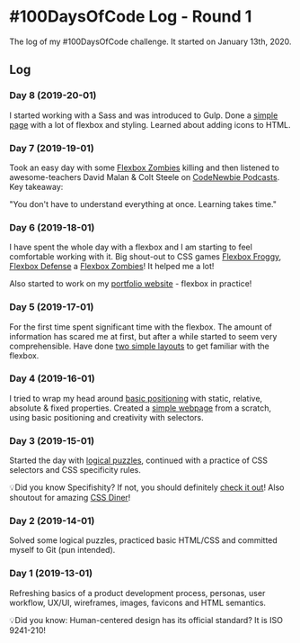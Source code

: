 # \#100DaysOfCode Log - Round 1

The log of my #100DaysOfCode challenge. It started on January 13th, 2020.

## Log

### Day 8 (2019-20-01)
I started working with a Sass and was introduced to Gulp. Done a [simple page](https://github.com/PetrBelecky/bootcamp-excercises/tree/master/day-06-css/sass-excercise) with a lot of flexbox and styling. Learned about adding icons to HTML. 

### Day 7 (2019-19-01)
Took an easy day with some [Flexbox Zombies](https://mastery.games/p/flexbox-zombies) killing and then listened to awesome-teachers David Malan & Colt Steele on [CodeNewbie Podcasts](https://www.codenewbie.org/podcast). Key takeaway: 

"You don't have to understand everything at once. Learning takes time."


### Day 6 (2019-18-01)
I have spent the whole day with a flexbox and I am starting to feel comfortable working with it. Big shout-out to CSS games [Flexbox Froggy](http://flexboxfroggy.com/), [Flexbox Defense](http://www.flexboxdefense.com/) a [Flexbox Zombies](https://mastery.games/p/flexbox-zombies)! It helped me a lot! 

Also started to work on my [portfolio website](https://github.com/PetrBelecky/portfolio) - flexbox in practice! 

### Day 5 (2019-17-01)
For the first time spent significant time with the flexbox. The amount of information has scared me at first, but after a while started to seem very comprehensible. Have done [two simple layouts](https://github.com/PetrBelecky/bootcamp-excercises/tree/master/day-05-css) to get familiar with the flexbox.    

### Day 4 (2019-16-01)
I tried to wrap my head around [basic positioning](https://github.com/PetrBelecky/bootcamp-excercises/tree/master/day-04-html-css) with static, relative, absolute & fixed properties. Created a [simple webpage](https://github.com/piedaddy/Kindergarten) from a scratch, using basic positioning and creativity with selectors.  

### Day 3 (2019-15-01)
Started the day with [logical puzzles](https://brilliant.org/daily-problems/), continued with a practice of CSS selectors and CSS specificity rules. 

💡Did you know Specifishity? If not, you should definitely [check it out](https://specifishity.com/)! Also shoutout for amazing [CSS Diner](https://flukeout.github.io/)!


### Day 2 (2019-14-01)
Solved some logical puzzles, practiced basic HTML/CSS and committed myself to Git (pun intended).

### Day 1 (2019-13-01)
Refreshing basics of a product development process, personas, user workflow, UX/UI, wireframes, images, favicons and HTML semantics.

💡Did you know: Human-centered design has its official standard? It is ISO 9241-210! 

